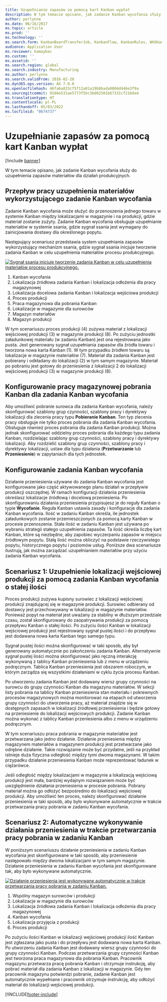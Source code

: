 ```yaml
---
title: Uzupełnianie zapasów za pomocą kart Kanban wypłat
description: W tym temacie opisano, jak zadanie Kanban wycofania służy do uzupełnienia zapasów materiałów dla działań produkcyjnych.
author: perlynne
ms.date: 06/16/2017
ms.topic: article
ms.prod: ''
ms.technology: ''
ms.search.form: KanbanBoardTransferJob, KanbanFlow, KanbanRules, WHSKanbanWaveTable, WHSKanbanWaveTableListPage
audience: Application User
ms.reviewer: kamaybac
ms.custom: ''
ms.assetid: ''
ms.search.region: global
ms.search.industry: Manufacturing
ms.author: perlynne
ms.search.validFrom: 2016-02-28
ms.dyn365.ops.version: AX 7.0.0
ms.openlocfilehash: 46fa6a833cf5f12a01a19b8bada0066d446e3f9a
ms.sourcegitcommit: 9166e531ae5773f5bc3bd02501b67331cf216da4
ms.translationtype: HT
ms.contentlocale: pl-PL
ms.lasthandoff: 05/03/2022
ms.locfileid: "8674737"
---
```

# <a name="replenishment-with-withdrawal-kanbans"></a>Uzupełnianie zapasów za pomocą kart Kanban wypłat

[!include [banner](../includes/banner.md)]

W tym temacie opisano, jak zadanie Kanban wycofania służy do uzupełnienia zapasów materiałów dla działań produkcyjnych.

## <a name="workflow-for-material-replenishment-that-uses-the-withdrawal-kanban"></a>Przepływ pracy uzupełnienia materiałów wykorzystującego zadanie Kanban wycofania

Zadanie Kanban wycofania może służyć do przenoszenia jednego towaru w systemie Kanban między lokalizacjami w magazynie i na produkcji, gdzie materiał zostanie zużyty. Zadanie Kanban wycofania obsługuje uzupełnianie materiałów w systemie ssania, gdzie sygnał ssania jest wymagany do zainicjowania dostawy dla określonego popytu. 

Następujący scenariusz przedstawia system uzupełniania zapasów wykorzystujący mechanizm ssania, gdzie sygnał ssania inicjuje tworzenie zadania Kanban w celu uzupełnienia materiałów procesu produkcyjnego. 

[![Sygnał ssania inicjuje tworzenie zadania Kanban w celu uzupełnienia materiałów procesu produkcyjnego.](./media/material-replenishment-with-withdrawal-kanban.png)](./media/material-replenishment-with-withdrawal-kanban.png)

1.  Kanban wycofania
2.  Lokalizacja źródłowa zadania Kanban i lokalizacja odłożenia dla pracy magazynowej
3.  Lokalizacja docelowa zadania Kanban i lokalizacja wejściowa produkcji
4.  Proces produkcji
5.  Praca magazynowa dla pobrania Kanban
6.  Lokalizacje w magazynie dla surowców
7.  Magazyn materiałów
8.  Magazyn produkcji

W tym scenariuszu proces produkcji (4) zużywa materiał z lokalizacji wejściowej produkcji (3) w magazynie produkcji (8). Po zużyciu jednostki załadunkowej materiału (w zadaniu Kanban) jest ona rejestrowana jako pusta. Jest generowany sygnał uzupełniania zapasów dla źródła towaru i tworzona nowa karta Kanban (1). W tym przypadku źródłem towaru są lokalizacje w magazynie materiałów (7). Materiał dla zadania Kanban jest pobierany i odkładany do lokalizacji (2) w tym samym magazynie. Materiał po pobraniu jest gotowy do przeniesienia z lokalizacji 2 do lokalizacji wejściowej produkcji (3) w magazynie produkcji (8).

## <a name="configure-warehouse-work-for-kanban-picking-for-the-withdrawal-kanban"></a>Konfigurowanie pracy magazynowej pobrania Kanban dla zadania Kanban wycofania

Aby umożliwić pobranie surowca dla zadania Kanban wycofania, należy skonfigurować szablony grup czynności, szablony pracy i dyrektywy lokalizacji dla zlecenia pracy typu **Pobieranie Kanban**. Ten typ zlecenia pracy obsługuje nie tylko proces pobrania dla zadania Kanban wycofania. Obsługuje również proces pobrania dla zadania Kanban produkcji. Można jednak skonfigurować oddzielny proces pobrania dla każdego typu zadania Kanban, rozdzielając szablony grup czynności, szablony pracy i dyrektywy lokalizacji. Aby rozdzielić szablony grup czynności, szablony pracy i dyrektywy lokalizacji, ustaw dla typu działania (**Przetwarzanie** lub **Przeniesienie**) w zapytaniach dla tych jednostek.

## <a name="configure-the-withdrawal-kanban"></a>Konfigurowanie zadania Kanban wycofania

Działanie przeniesienia używane do zadania Kanban wycofania jest konfigurowane jako część aktywowanego planu działań w przepływie produkcji oszczędnej. W ramach konfiguracji działania przeniesienia określasz lokalizacje źródłową i docelową przeniesienia. Po skonfigurowaniu działania przeniesienia przypisujesz je do reguły Kanban o typie **Wycofanie**. Reguła Kanban ustawia zasady i konfiguracje dla zadania Kanban wycofania. Ilość w zadaniu Kanban określa, ile jednostek załadunkowych zostanie przemieszczonych za pomocą karty Kanban w procesie przenoszenia. Stała ilość w zadaniu Kanban jest używana po wybraniu strategii stałego uzupełnienia zapasów. Ta ilość określa liczbę kart Kanban, które są niezbędne, aby zapobiec wyczerpaniu zapasów w miejscu źródłowym popytu. Stałą ilość można obliczyć na podstawie rzeczywistego popytu, historycznego popytu i poziomów usług. Poniższe dwa scenariusze ilustrują, jak można zarządzać uzupełnianiem materiałów przy użyciu zadania Kanban wycofania.

## <a name="scenario-1-replenish-a-production-input-location-by-using-a-fixed-withdrawal-kanban"></a>Scenariusz 1: Uzupełnienie lokalizacji wejściowej produkcji za pomocą zadania Kanban wycofania o stałej ilości

Proces produkcji zużywa kupiony surowiec z lokalizacji wejściowej produkcji znajdującej się w magazynie produkcji. Surowiec odbierany od dostawcy jest przechowywany w lokalizacji w magazynie materiałów. Ponieważ popyt na materiał jest uważany za stabilny w dłuższym przedziale czasu, został skonfigurowany do zaopatrywania produkcji za pomocą przepływu Kanban o stałej ilości. Po zużyciu ilości Kanban w lokalizacji wejściowej produkcji jest rejestrowany sygnał pustej ilości i do przepływu jest dodawana nowa karta Kanban tego samego typu. 

Sygnał pustej ilości można skonfigurować w taki sposób, aby był generowany automatycznie po zakończeniu zadania Kanban. Alternatywnie sygnał pustej ilości można skonfigurować jako ręczną interakcję wykonywaną z tablicy Kanban przeniesienia lub z menu w urządzeniu podręcznym. Tablica Kanban przeniesienia jest obszarem roboczym, w którym zarządza się wszystkimi działaniami w cyklu życia procesu Kanban. 

Po utworzeniu zadania Kanban jest dodawany wiersz grupy czynności na surowcu do grupy czynności Kanban dla magazynu materiałów. W sekcji listy pobrania na tablicy Kanban przeniesienia stan materiału i pokrewnych procesów magazynowych można monitorować na etapach od utworzenia grupy czynności do utworzenia pracy, aż materiał znajdzie się w dostępnych zapasach w lokalizacji źródłowej przeniesienia i będzie gotowy na przeniesienie do lokalizacji wejściowych produkcji. Zadanie Kanban można wykonać z tablicy Kanban przeniesienia albo z menu w urządzeniu podręcznym. 

W tym scenariuszu praca pobrania w magazynie materiałów jest przetwarzana jako jedno działanie. Działanie przeniesienia między magazynem materiałów a magazynem produkcji jest przetwarzane jako odrębne działanie. Takie rozwiązanie może być przydatne, jeśli na przykład istnieje duża fizyczna odległość między tymi dwoma magazynami. W takim przypadku działanie przeniesienia Kanban może reprezentować ładunek w ciężarówce. 

Jeśli odległość między lokalizacjami w magazynie a lokalizacją wejściową produkcji jest mała, bardziej wydajnym rozwiązaniem może być uwzględnienie działania przeniesienia w procesie pobrania. Pobrany materiał można go odłożyć bezpośrednio do lokalizacji wejściowej produkcji. Aby umożliwić ten proces, należy skonfigurować działanie przeniesienia w taki sposób, aby było wykonywane automatycznie w trakcie przetwarzania pracy pobrania w zadaniu Kanban wycofania.

## <a name="scenario-2-automatically-complete-the-transfer-activity-when-kanban-picking-work-is-processed"></a>Scenariusz 2: Automatyczne wykonywanie działania przeniesienia w trakcie przetwarzania pracy pobrania w zadaniu Kanban

W poniższym scenariuszu działanie przeniesienia w zadaniu Kanban wycofania jest skonfigurowane w taki sposób, aby przeniesienie następowało między dwoma lokalizacjami w tym samym magazynie. Działanie przeniesienia w zadaniu Kanban wycofania jest skonfigurowane tak, aby było wykonywane automatycznie. 

[![Działanie przeniesienia jest wykonywane automatycznie w trakcie przetwarzania pracy pobrania w zadaniu Kanban.](./media/transfer-activities-when-processing-kanban-picking.png)](./media/transfer-activities-when-processing-kanban-picking.png)

1.  Wspólny magazyn surowców i produkcji
2.  Lokalizacje w magazynie dla surowców
3.  Lokalizacja źródłowa zadania Kanban i lokalizacja odłożenia dla pracy magazynowej
4.  Kanban wycofania
5.  Lokalizacja przyjęcia z produkcji
6.  Proces produkcji

Po zużyciu ilości Kanban w lokalizacji wejściowej produkcji ilość Kanban jest zgłaszana jako pusta i do przepływu jest dodawana nowa karta Kanban. Po utworzeniu zadania Kanban jest dodawany wiersz grupy czynności do grupy czynności Kanban. Podczas przetwarzania grupy czynności Kanban jest tworzona praca magazynowa dla pobrania Kanban. Pracownik magazynu przetwarza pracę pobrania Kanban i otrzymuje instrukcję, aby pobrać materiał dla zadania Kanban z lokalizacji w magazynie. Gdy ten pracownik magazynu potwierdzi pobranie, zadanie Kanban jest automatycznie wypełniane i pracownik otrzymuje instrukcję, aby odłożyć materiał do lokalizacji wejściowej produkcji.



[!INCLUDE[footer-include](../../includes/footer-banner.md)]